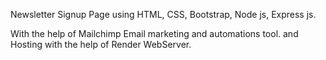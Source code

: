 Newsletter Signup Page using HTML, CSS, Bootstrap, Node js, Express js.

With the help of Mailchimp Email marketing and automations tool.
and Hosting with the help of Render WebServer.
